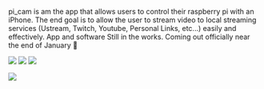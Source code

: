 
pi_cam is am the app that allows users to control their raspberry pi with an iPhone. The end goal is to allow the user to stream video to local streaming services (Ustream, Twitch, Youtube, Personal Links, etc...) easily and effectively. App and software Still in the works. Coming out officially near the end of January :tada:

![](https://media.giphy.com/media/yQ0DInY3OYJEY/giphy.gif)
![](https://media.giphy.com/media/W7TZpo9EnXyzC/giphy.gif)
![](https://media.giphy.com/media/zcV1iklhE6Rbi/giphy.gif)

![](https://media.giphy.com/media/1DS92GsY04Jos/giphy.gif)
